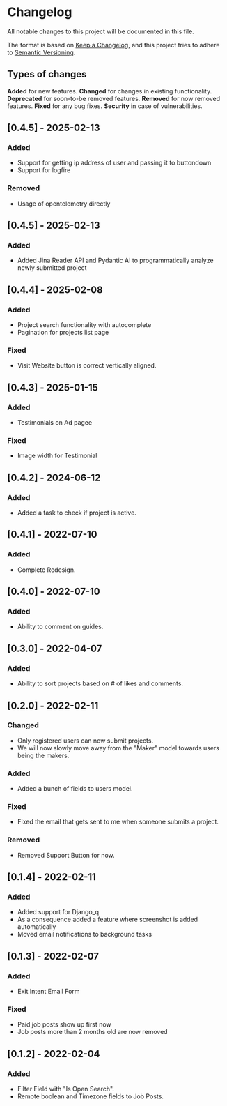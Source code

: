 # Changelog
All notable changes to this project will be documented in this file.

The format is based on [Keep a Changelog](https://keepachangelog.com/en/1.0.0/),
and this project tries to adhere to [Semantic Versioning](https://semver.org/spec/v2.0.0.html).

## Types of changes

**Added** for new features.
**Changed** for changes in existing functionality.
**Deprecated** for soon-to-be removed features.
**Removed** for now removed features.
**Fixed** for any bug fixes.
**Security** in case of vulnerabilities.


## [0.4.5] - 2025-02-13
### Added
- Support for getting ip address of user and passing it to buttondown
- Support for logfire

### Removed
- Usage of opentelemetry directly

## [0.4.5] - 2025-02-13
### Added
- Added Jina Reader API and Pydantic AI to programmatically analyze newly submitted project

## [0.4.4] - 2025-02-08
### Added
- Project search functionality with autocomplete
- Pagination for projects list page

### Fixed
- Visit Website button is correct vertically aligned.

## [0.4.3] - 2025-01-15
### Added
- Testimonials on Ad pagee

### Fixed
- Image width for Testimonial

## [0.4.2] - 2024-06-12
### Added
- Added a task to check if project is active.

## [0.4.1] - 2022-07-10
### Added
- Complete Redesign.

## [0.4.0] - 2022-07-10
### Added
- Ability to comment on guides.

## [0.3.0] - 2022-04-07
### Added
- Ability to sort projects based on # of likes and comments.

## [0.2.0] - 2022-02-11
### Changed
- Only registered users can now submit projects.
- We will now slowly move away from the "Maker" model towards users being the makers.

### Added
- Added a bunch of fields to users model.

### Fixed
- Fixed the email that gets sent to me when someone submits a project.
### Removed
- Removed Support Button for now.

## [0.1.4] - 2022-02-11
### Added
- Added support for Django_q
- As a consequence added a feature where screenshot is added automatically
- Moved email notifications to background tasks

## [0.1.3] - 2022-02-07
### Added
- Exit Intent Email Form

### Fixed
- Paid job posts show up first now
- Job posts more than 2 months old are now removed
## [0.1.2] - 2022-02-04
### Added
- Filter Field with "Is Open Search".
- Remote boolean and Timezone fields to Job Posts.
